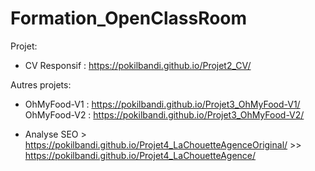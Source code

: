 # Formation_OpenClassRoom

Projet:

* CV Responsif : https://pokilbandi.github.io/Projet2_CV/<br>




Autres projets:

* OhMyFood-V1 : https://pokilbandi.github.io/Projet3_OhMyFood-V1/<br>
  OhMyFood-V2 : https://pokilbandi.github.io/Projet3_OhMyFood-V2/

* Analyse SEO >  https://pokilbandi.github.io/Projet4_LaChouetteAgenceOriginal/
		>> https://pokilbandi.github.io/Projet4_LaChouetteAgence/
